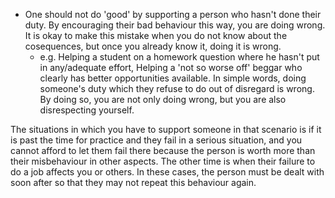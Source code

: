 - One should not do 'good' by supporting a person who hasn't done their duty. By encouraging their bad behaviour this way, you are doing wrong. It is okay to make this mistake when you do not know about the cosequences, but once you already know it, doing it is wrong.
	- e.g. Helping a student on a homework question where he hasn't put in any/adequate effort, Helping a 'not so worse off' beggar who clearly has better opportunities available.
In simple words, doing someone's duty which they refuse to do out of disregard is wrong. By doing so, you are not only doing wrong, but you are also disrespecting yourself.

The situations in which you have to support someone in that scenario is if it is past the time for practice and they fail in a serious situation, and you cannot afford to let them fail there because the person is worth more than their misbehaviour in other aspects.
The other time is when their failure to do a job affects you or others. In these cases, the person must be dealt with soon after so that they may not repeat this behaviour again.